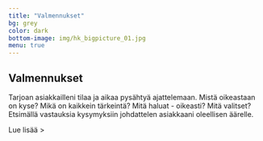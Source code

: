 ```yaml
---
title: "Valmennukset"
bg: grey
color: dark
bottom-image: img/hk_bigpicture_01.jpg
menu: true
---
```


## Valmennukset

Tarjoan asiakkailleni tilaa ja aikaa pysähtyä ajattelemaan.
Mistä oikeastaan on kyse? Mikä on kaikkein tärkeintä? Mitä haluat - oikeasti? Mitä
valitset? Etsimällä vastauksia kysymyksiin johdattelen asiakkaani oleellisen äärelle.

<a id="expand-valmennukset" class="expand-link">Lue lisää &gt;</a>

<div id="expandable-valmennukset" class="expandable-container" style="display:none;">

<p>
Autan asiakkaitani tulemaan tietoisiksi omista tiedostamattomista ajattelu- ja toimintamalleistaan, löytämään uusia näkökulmia ja lisäämään itsetuntemustaan. 
Lähtökohtana valmennuksissani on aina todelliset arjen haasteet ja toiveet. Haastan asiakkaani viemään saamansa oivallukset ajattelu- ja asennetasolta käytäntöön – käyttäytymisen ja tekemisen tasolle saakka.
</p>

<p>
Nykypäivän tavoiteviidakon keskellä on erityisen tärkeää varmistua siitä, että asetetut tavoitteet ovat juuri niitä oikeita. Ilman selkeää fokusta harhaudumme helposti ärsyketulvan keskellä. Oleellisen tavoittaminen ja sen äärellä pysyminen on noussut yhä tärkeämmäksi taidoksi.
</p>

<p>
<b>Ajattelullasi ja asenteellasi on valtava vaikutus suoritukseesi</b>

Ajattelumme vaikuttaa tuottavuuteemme, kykyymme oppia ja kehittyä – joskus myös estää meitä
onnistumasta. Käytössäni olevaa Growth Mindset -arviointia hyödyntämällä autan asiakkaitani
tulemaan tietoiseksi heitä jarruttavista ajattelumalleistasi sekä siitä, mitä mindsetin osa-alueita
heidän kannattaisi kehittää onnistuakseen.
</p>

<p>
<b>Innostu ja voi hyvin tuunaamalla työtäsi</b>
Tutkimusten mukaan pidämme mahdollisuuksiamme vaikuttaa työhömme pienempinä kuin ne todellisuudessa ovat. Tuunaamalla työsi sisältöä, työtapojasi, vuorovaikutustasi tai näkökulmaasi työhön voit aktiivisesti vaikuttaa omaan työhyvinvointiisi. Työn tuunaamisen on osoitettu lisäävän työn imua, joka puolestaan edesauttaa työssä onnistumista.
</p>

<p>
<b>Tutkivalla otteella varmistetaan vaikutukset omaan arkeen ja tekemiseen</b>
Käytän valmennuksissani coachingin rinnalla arviointityökaluja (esim. Growth Mindset ja Belbin) ja kvalitatiivisia tutkimusmenetelmiä kuten havainnointia, haastatteluja ja autoetnografiaa. Aidossa toimintaympäristössä ja arjen tilanteissa toteutettu tutkimus varmistaa, että valmennus kytkeytyy tiukasti arjen tekemiseen ja on käytännönläheistä.
</p>

<p>
<b>Etsitkö itsellesi coachia?</b>
Ota yhteyttä ja varaa itsellesi aika veloituksettomaan 30 minuutin kartoituskeskusteluun. Keskustellaan tarkemmin valmennustarpeestasi ja siitä miten voisin olla avuksi/hyödyksi.
</p>

<p>
Tyypillinen yksilöcoachingprosessi kestää noin 2-4 kuukautta, sisältäen 4-7 coachingsessiota sekä aktivoivia ja oppimista edistäviä välitehtäviä. Räätälöin coaching-prosessit kuitenkin tapauskohtaisesti sen mukaan, kuinka syvällistä tutkiskelua ja pitkäkestoista työstämistä milloinkin tarvitaan. Coaching voidaan toteuttaa kasvokkain, puhelimitse, Skypellä tmv. tai näiden yhdistelmällä.
</p>

<p>
<b>Etsitkö organisaatiollesi ryhmä- tai tiimivalmennusta?</b>
Ota yhteyttä, niin keskustellaan tilanteestanne ja rakennetaan juuri teille sopiva valmennuskokonaisuus.
</p>

<a id="collapse-valmennukset" class="collapse-link">X Sulje</a>
</div>
